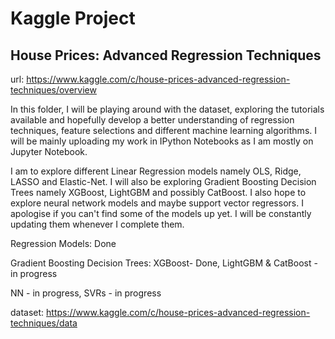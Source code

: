 # Kaggle Project
## House Prices: Advanced Regression Techniques

url: https://www.kaggle.com/c/house-prices-advanced-regression-techniques/overview

In this folder, I will be playing around with the dataset, exploring the tutorials available and hopefully develop a better understanding of regression techniques, feature selections and different machine learning algorithms.
I will be mainly uploading my work in IPython Notebooks as I am mostly on Jupyter Notebook.

I am to explore different Linear Regression models namely OLS, Ridge, LASSO and Elastic-Net.
I will also be exploring Gradient Boosting Decision Trees namely XGBoost, LightGBM and possibly CatBoost.
I also hope to explore neural network models and maybe support vector regressors.
I apologise if you can't find some of the models up yet. I will be constantly updating them whenever I complete them.

Regression Models: Done

Gradient Boosting Decision Trees: XGBoost- Done, LightGBM & CatBoost - in progress

NN - in progress, SVRs - in progress

dataset: https://www.kaggle.com/c/house-prices-advanced-regression-techniques/data
